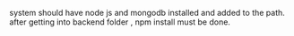 system should have node js and mongodb installed and added to the path.
after getting into backend folder , npm install must be done.
